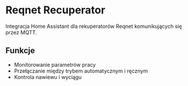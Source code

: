 # Reqnet Recuperator

Integracja Home Assistant dla rekuperatorów Reqnet komunikujących się przez MQTT.

## Funkcje
- Monitorowanie parametrów pracy
- Przełączanie między trybem automatycznym i ręcznym
- Kontrola nawiewu i wyciągu